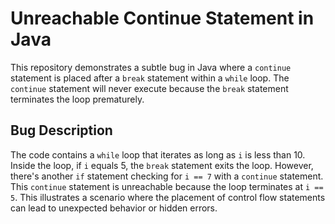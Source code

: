 # Unreachable Continue Statement in Java

This repository demonstrates a subtle bug in Java where a `continue` statement is placed after a `break` statement within a `while` loop.  The `continue` statement will never execute because the `break` statement terminates the loop prematurely.

## Bug Description
The code contains a `while` loop that iterates as long as `i` is less than 10. Inside the loop, if `i` equals 5, the `break` statement exits the loop. However, there's another `if` statement checking for `i == 7` with a `continue` statement. This `continue` statement is unreachable because the loop terminates at `i == 5`. This illustrates a scenario where the placement of control flow statements can lead to unexpected behavior or hidden errors.